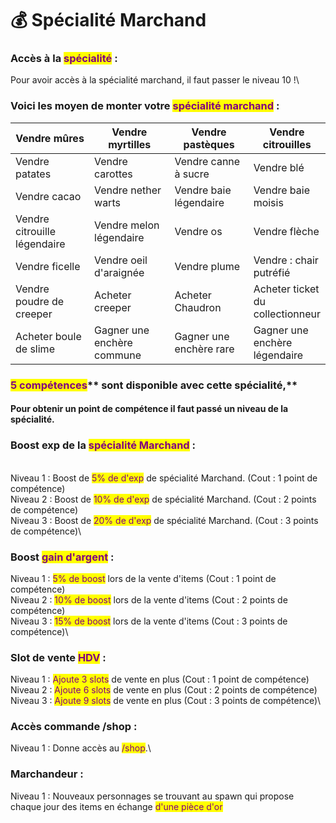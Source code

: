 # 💰 Spécialité Marchand

### **Accès à la **<mark style="color:purple;">**spécialité**</mark>** :** 

Pour avoir accès à la spécialité marchand, il faut passer le niveau 10 !\


### **Voici les moyen de monter votre **<mark style="color:purple;">**spécialité marchand**</mark>** :**&#x20;

<table><thead><tr><th width="183">Vendre mûres</th><th width="189">Vendre myrtilles</th><th width="177">Vendre pastèques</th><th>Vendre citrouilles</th></tr></thead><tbody><tr><td>Vendre patates</td><td>Vendre carottes</td><td>Vendre canne à sucre</td><td>Vendre blé</td></tr><tr><td>Vendre cacao</td><td>Vendre nether warts</td><td>Vendre baie légendaire</td><td>Vendre baie moisis</td></tr><tr><td>Vendre citrouille légendaire</td><td>Vendre melon légendaire</td><td>Vendre os</td><td>Vendre flèche</td></tr><tr><td>Vendre ficelle</td><td>Vendre oeil d'araignée</td><td>Vendre plume</td><td>Vendre : chair putréfié</td></tr><tr><td>Vendre poudre de creeper</td><td>Acheter creeper</td><td>Acheter Chaudron</td><td>Acheter ticket du collectionneur</td></tr><tr><td>Acheter boule de slime</td><td>Gagner une enchère commune</td><td>Gagner une enchère rare</td><td>Gagner une enchère légendaire</td></tr></tbody></table>



### <mark style="color:purple;">**5 compétences**</mark>** sont disponible avec cette spécialité,**&#x20;

#### **Pour obtenir un point de compétence il faut passé un niveau de la spécialité.**&#x20;

### Boost exp de la <mark style="color:purple;">spécialité Marchand</mark> :&#x20;

\
Niveau 1 : Boost de <mark style="color:purple;">5% de d'exp</mark> de spécialité Marchand. (Cout : 1 point de compétence) \
Niveau 2 : Boost de <mark style="color:purple;">10% de d'exp</mark> de spécialité Marchand. (Cout : 2 points de compétence) \
Niveau 3 : Boost de <mark style="color:purple;">20% de d'exp</mark> de spécialité Marchand. (Cout : 3 points de compétence)\


### Boost <mark style="color:purple;">gain d'argent</mark> :&#x20;

Niveau 1 : <mark style="color:purple;">5% de boost</mark> lors de la vente d'items (Cout : 1 point de compétence) \
Niveau 2 : <mark style="color:purple;">10% de boost</mark> lors de la vente d'items (Cout : 2 points de compétence) \
Niveau 3 : <mark style="color:purple;">15% de boost</mark> lors de la vente d'items (Cout : 3 points de compétence)\


### Slot de vente <mark style="color:purple;">HDV</mark> :&#x20;

Niveau 1 : <mark style="color:purple;">Ajoute 3 slots</mark> de vente en plus (Cout : 1 point de compétence) \
Niveau 2 : <mark style="color:purple;">Ajoute 6 slots</mark> de vente en plus (Cout : 2 points de compétence) \
Niveau 3 : <mark style="color:purple;">Ajoute 9 slots</mark> de vente en plus (Cout : 3 points de compétence)\


### Accès commande /shop :&#x20;

Niveau 1 : Donne accès au <mark style="color:purple;">/shop</mark>.\


### Marchandeur :&#x20;

Niveau 1 : Nouveaux personnages se trouvant au spawn qui propose chaque jour des items en échange <mark style="color:purple;">d'une pièce d'or</mark>
